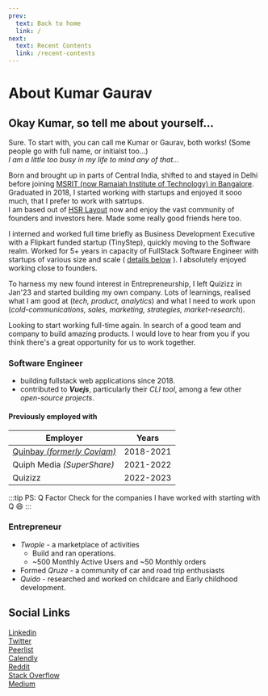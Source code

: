 ```yaml
---
prev:
  text: Back to home
  link: /
next:
  text: Recent Contents
  link: /recent-contents
---
```


# About Kumar Gaurav

## Okay Kumar, so tell me about yourself...

Sure. To start with, you can call me Kumar or Gaurav, both works! (Some people go with full name, or initialst too...)  
_I am a little too busy in my life to mind any of that..._

Born and brought up in parts of Central India, shifted to and stayed in Delhi before joining [MSRIT (now Ramaiah Institute of Technology) in Bangalore](https://www.msrit.edu/).  
Graduated in 2018, I started working with startups and enjoyed it sooo much, that I prefer to work with satrtups.  
I am based out of [HSR Layout](/hsr-layout) now and enjoy the vast community of founders and investors here. Made some really good friends here too.

I interned and worked full time briefly as Business Development Executive with a Flipkart funded startup (TinyStep), quickly moving to the Software realm. Worked for 5+ years in capacity of FullStack Software Engineer with startups of various size and scale ( [details below](/about-kumar-gaurav.html#software-engineer) ). I absolutely enjoyed working close to founders.

To harness my new found interest in Entrepreneurship, I left Quizizz in Jan'23 and started building my own company. Lots of learnings, realised what I am good at (_tech, product, analytics_) and what I need to work upon (_cold-communications, sales, marketing, strategies, market-research_).

Looking to start working full-time again. In search of a good team and company to build amazing products.
I would love to hear from you if you think there's a great opportunity for us to work together.

### Software Engineer

- building fullstack web applications since 2018.
- contributed to **_Vuejs_**, particularly their _CLI tool_, among a few other _open-source projects_.

#### Previously employed with

| Employer                                           |   Years   |
| -------------------------------------------------- | :-------: |
| [Quinbay _(formerly Coviam)_](https://quinbay.com) | 2018-2021 |
| Quiph Media _(SuperShare)_                         | 2021-2022 |
| Quizizz                                            | 2022-2023 |

:::tip PS: Q Factor
Check for the companies I have worked with starting with Q 😄
:::

### Entrepreneur

- _Twople_ - a marketplace of activities
  - Build and ran operations.
  - ~500 Monthly Active Users and ~50 Monthly orders
- Formed _Qruze_ - a community of car and road trip enthusiasts
- _Quido_ - researched and worked on childcare and Early childhood development.

## Social Links

[Linkedin](https://linkedin.com/in/heykumargaurav)  
[Twitter](https://twitter.com/quriosapien)  
[Peerlist](https://peerlist.com/kumargaurav)  
[Calendly](https://calendly.com/quriosapien)  
[Reddit](https://reddit.com/u/ikmrgrv)  
[Stack Overflow](https://stackoverflow.com/users/6512858/kumar-gaurav)  
[Medium](https://medium.com/@quriosapien)
